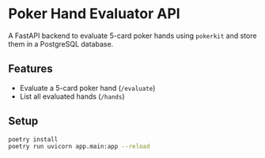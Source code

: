 # Poker Hand Evaluator API

A FastAPI backend to evaluate 5-card poker hands using `pokerkit` and store them in a PostgreSQL database.

## Features
- Evaluate a 5-card poker hand (`/evaluate`)
- List all evaluated hands (`/hands`)

## Setup

```bash
poetry install
poetry run uvicorn app.main:app --reload
